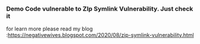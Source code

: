
### Demo Code vulnerable to ZIp Symlink Vulnerability. Just check it

for learn more please read my blog :https://negativewives.blogspot.com/2020/08/zip-symlink-vulnerability.html



